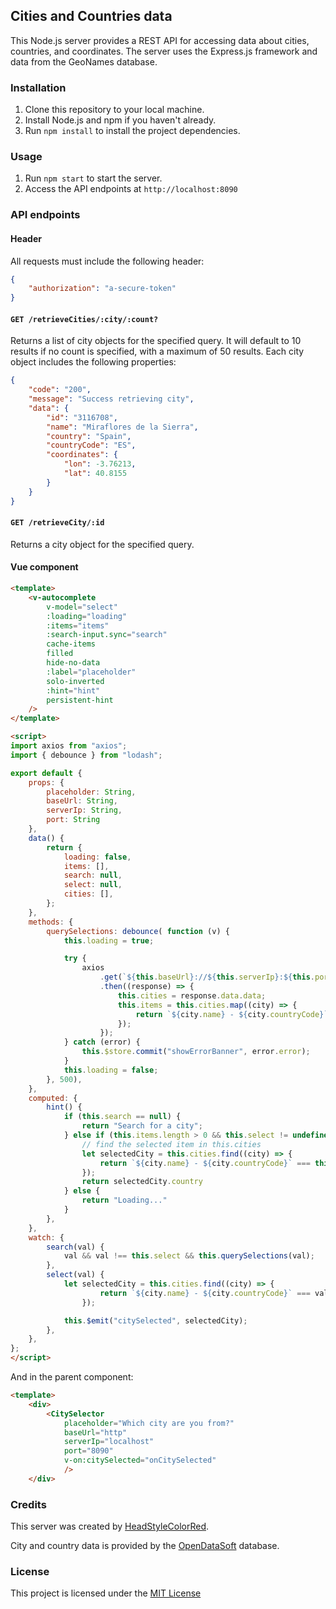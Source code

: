 ## Cities and Countries data

This Node.js server provides a REST API for accessing data about cities, countries, and coordinates. The server uses the Express.js framework and data from the GeoNames database.

### Installation
1. Clone this repository to your local machine.
2. Install Node.js and npm if you haven't already.
3. Run `npm install` to install the project dependencies.

### Usage
1. Run `npm start` to start the server.
2. Access the API endpoints at `http://localhost:8090`

### API endpoints

#### Header
All requests must include the following header:
```json
{
    "authorization": "a-secure-token"
}
```

#### `GET /retrieveCities/:city/:count?`
Returns a list of city objects for the specified query.
It will default to 10 results if no count is specified, with a maximum of 50 results.
Each city object includes the following properties:

```json
{
	"code": "200",
	"message": "Success retrieving city",
	"data": {
		"id": "3116708",
		"name": "Miraflores de la Sierra",
		"country": "Spain",
		"countryCode": "ES",
		"coordinates": {
			"lon": -3.76213,
			"lat": 40.8155
		}
	}
}
```

#### `GET /retrieveCity/:id`
Returns a city object for the specified query.

#### Vue component

```html
<template>
    <v-autocomplete
        v-model="select"
        :loading="loading"
        :items="items"
        :search-input.sync="search"
        cache-items
        filled
        hide-no-data
        :label="placeholder"
        solo-inverted
        :hint="hint"
        persistent-hint
    />
</template>

<script>
import axios from "axios";
import { debounce } from "lodash";

export default {
    props: {
        placeholder: String,
        baseUrl: String,
        serverIp: String,
        port: String
    },
    data() {
        return {
            loading: false,
            items: [],
            search: null,
            select: null,
            cities: [],
        };
    },
    methods: {
        querySelections: debounce( function (v) {
            this.loading = true;

            try {
                axios
                    .get(`${this.baseUrl}://${this.serverIp}:${this.port}/cities/retrieveCities/${v}`)
                    .then((response) => {
                        this.cities = response.data.data;
                        this.items = this.cities.map((city) => {
                            return `${city.name} - ${city.countryCode}`;
                        });
                    });
            } catch (error) {
                this.$store.commit("showErrorBanner", error.error);
            }
            this.loading = false;
        }, 500),
    },
    computed: {
        hint() {
            if (this.search == null) {
                return "Search for a city";
            } else if (this.items.length > 0 && this.select != undefined) {
                // find the selected item in this.cities
                let selectedCity = this.cities.find((city) => {
                    return `${city.name} - ${city.countryCode}` === this.select;
                });
                return selectedCity.country
            } else {
                return "Loading..."
            }
        },
    },
    watch: {
        search(val) {
            val && val !== this.select && this.querySelections(val);
        },
        select(val) {
            let selectedCity = this.cities.find((city) => {
                    return `${city.name} - ${city.countryCode}` === val;
                });

            this.$emit("citySelected", selectedCity);
        },
    },
};
</script>
```

And in the parent component:

```html
<template>
    <div>
        <CitySelector
            placeholder="Which city are you from?"
            baseUrl="http"
            serverIp="localhost"
            port="8090"
            v-on:citySelected="onCitySelected"
            />
    </div>
```

### Credits
This server was created by [HeadStyleColorRed](https://github.com/headStyleColorRed).

City and country data is provided by the [OpenDataSoft](https://public.opendatasoft.com/explore/?sort=modified) database.

### License
This project is licensed under the [MIT License](https://opensource.org/license/mit/)
